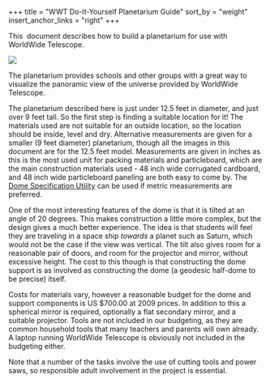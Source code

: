 +++
title = "WWT Do-It-Yourself Planetarium Guide"
sort_by = "weight"
insert_anchor_links = "right"
+++

This  document describes how to build a planetarium for use with WorldWide Telescope.

![](planetariumimages/FinishedOne.jpg)

The planetarium provides schools and other groups with a great way to visualize the panoramic view of the universe provided by WorldWide Telescope.

The planetarium described here is just under 12.5 feet in diameter, and just over 9 feet tall. So the first step is finding a suitable location for it! The materials used are not suitable for an outside location, so the location should be inside, level and dry. Alternative measurements are given for a smaller (9 feet diameter) planetarium, though all the images in this document are for the 12.5 feet model. Measurements are given in inches as this is the most used unit for packing materials and particleboard, which are the main construction materials used - 48 inch wide corrugated cardboard, and 48 inch wide particleboard paneling are both easy to come by. The [Dome Specification Utility](#the-dome-specification-utility) can be used if metric measurements are preferred.

One of the most interesting features of the dome is that it is tilted at an angle of 20 degrees. This makes construction a little more complex, but the design gives a much better experience. The idea is that students will feel they are traveling in a space ship _towards_ a planet such as Saturn, which would not be the case if the view was vertical. The tilt also gives room for a reasonable pair of doors, and room for the projector and mirror, without excessive height. The cost to this though is that constructing the dome support is as involved as constructing the dome (a geodesic half-dome to be precise) itself.

Costs for materials vary, however a reasonable budget for the dome and support components is US $700.00 at 2009 prices. In addition to this a spherical mirror is required, optionally a flat secondary mirror, and a suitable projector. Tools are not included in our budgeting, as they are common household tools that many teachers and parents will own already. A laptop running WorldWide Telescope is obviously not included in the budgeting either.

Note that a number of the tasks involve the use of cutting tools and power saws, so responsible adult involvement in the project is essential.
